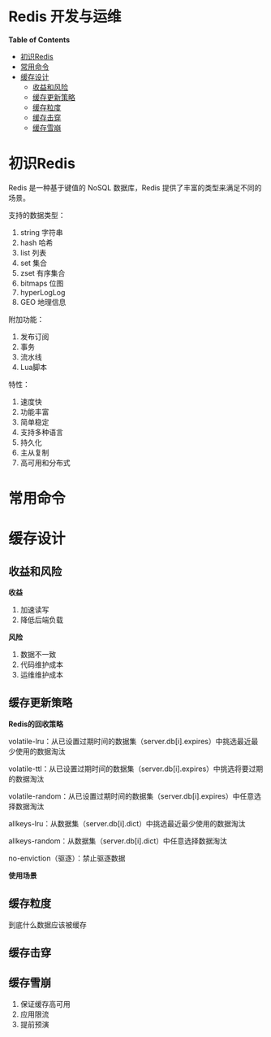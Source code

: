 <h1> Redis 开发与运维</h1>

**Table of Contents**
- [初识Redis](#%e5%88%9d%e8%af%86redis)
- [常用命令](#%e5%b8%b8%e7%94%a8%e5%91%bd%e4%bb%a4)
- [缓存设计](#%e7%bc%93%e5%ad%98%e8%ae%be%e8%ae%a1)
  - [收益和风险](#%e6%94%b6%e7%9b%8a%e5%92%8c%e9%a3%8e%e9%99%a9)
  - [缓存更新策略](#%e7%bc%93%e5%ad%98%e6%9b%b4%e6%96%b0%e7%ad%96%e7%95%a5)
  - [缓存粒度](#%e7%bc%93%e5%ad%98%e7%b2%92%e5%ba%a6)
  - [缓存击穿](#%e7%bc%93%e5%ad%98%e5%87%bb%e7%a9%bf)
  - [缓存雪崩](#%e7%bc%93%e5%ad%98%e9%9b%aa%e5%b4%a9)
# 初识Redis

Redis 是一种基于键值的 NoSQL 数据库，Redis 提供了丰富的类型来满足不同的场景。

支持的数据类型：

1. string 字符串
1. hash 哈希
2. list 列表
3. set 集合 
4. zset 有序集合
5. bitmaps 位图
6. hyperLogLog
7. GEO 地理信息

附加功能：

1. 发布订阅
2. 事务
3. 流水线
4. Lua脚本

特性：

1. 速度快
2. 功能丰富
3. 简单稳定
4. 支持多种语言
5. 持久化
6. 主从复制
7. 高可用和分布式

# 常用命令

# 缓存设计

## 收益和风险

**收益**

1. 加速读写
2. 降低后端负载

**风险**

1. 数据不一致
2. 代码维护成本
3. 运维维护成本

## 缓存更新策略

**Redis的回收策略**

volatile-lru：从已设置过期时间的数据集（server.db[i].expires）中挑选最近最少使用的数据淘汰

volatile-ttl：从已设置过期时间的数据集（server.db[i].expires）中挑选将要过期的数据淘汰

volatile-random：从已设置过期时间的数据集（server.db[i].expires）中任意选择数据淘汰

allkeys-lru：从数据集（server.db[i].dict）中挑选最近最少使用的数据淘汰

allkeys-random：从数据集（server.db[i].dict）中任意选择数据淘汰

no-enviction（驱逐）：禁止驱逐数据

**使用场景**

## 缓存粒度

到底什么数据应该被缓存

## 缓存击穿

## 缓存雪崩

1. 保证缓存高可用
2. 应用限流
3. 提前预演
